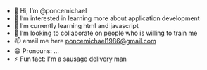 - 👋 Hi, I’m @poncemichael
- 👀 I’m interested in learning more about application development
- 🌱 I’m currently learning html and javascript
- 💞️ I’m looking to collaborate on people who is willing to train me
- 📫 email me here poncemichael1986@gmail.com
- 😄 Pronouns: ...
- ⚡ Fun fact: I'm a sausage delivery man 

<!---
poncemichael/poncemichael is a ✨ special ✨ repository because its `README.md` (this file) appears on your GitHub profile.
You can click the Preview link to take a look at your changes.
--->
